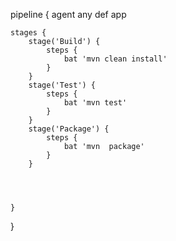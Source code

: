 pipeline {
    agent any
    def app

    stages {
        stage('Build') { 
            steps {
                bat 'mvn clean install' 
            }
        }
        stage('Test') { 
            steps {
                bat 'mvn test' 
            }
        } 
        stage('Package') { 
            steps {
                bat 'mvn  package' 
            }
        }
        
        
        
       
    }
}